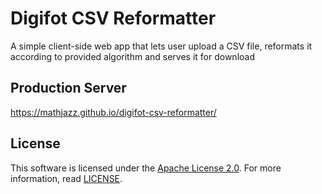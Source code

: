# Digifot CSV Reformatter

A simple client-side web app that lets user upload a CSV file,
reformats it according to provided algorithm and serves it for download

## Production Server

https://mathjazz.github.io/digifot-csv-reformatter/

## License

This software is licensed under the
[Apache License 2.0](https://www.apache.org/licenses/LICENSE-2.0). For more
information, read [LICENSE](https://github.com/mathjazz/digifot-csv-reformatter/blob/master/LICENSE).
